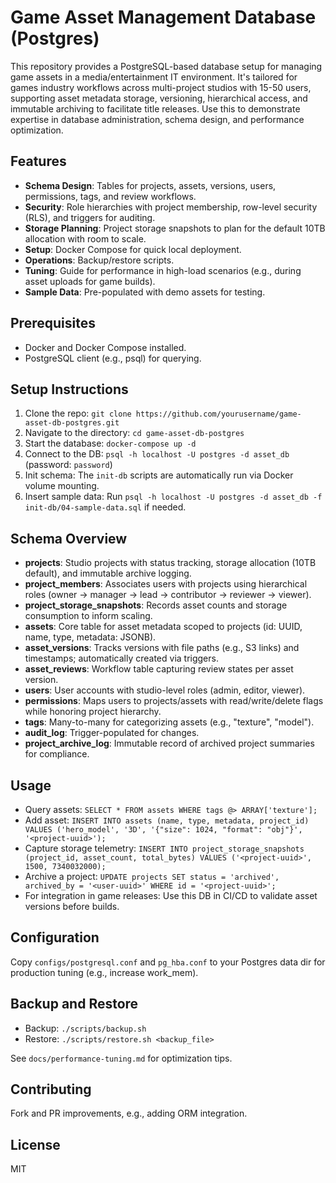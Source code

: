 # Game Asset Management Database (Postgres)

This repository provides a PostgreSQL-based database setup for managing game assets in a media/entertainment IT environment. It's tailored for games industry workflows across multi-project studios with 15-50 users, supporting asset metadata storage, versioning, hierarchical access, and immutable archiving to facilitate title releases. Use this to demonstrate expertise in database administration, schema design, and performance optimization.

## Features
- **Schema Design**: Tables for projects, assets, versions, users, permissions, tags, and review workflows.
- **Security**: Role hierarchies with project membership, row-level security (RLS), and triggers for auditing.
- **Storage Planning**: Project storage snapshots to plan for the default 10TB allocation with room to scale.
- **Setup**: Docker Compose for quick local deployment.
- **Operations**: Backup/restore scripts.
- **Tuning**: Guide for performance in high-load scenarios (e.g., during asset uploads for game builds).
- **Sample Data**: Pre-populated with demo assets for testing.

## Prerequisites
- Docker and Docker Compose installed.
- PostgreSQL client (e.g., psql) for querying.

## Setup Instructions
1. Clone the repo: `git clone https://github.com/yourusername/game-asset-db-postgres.git`
2. Navigate to the directory: `cd game-asset-db-postgres`
3. Start the database: `docker-compose up -d`
4. Connect to the DB: `psql -h localhost -U postgres -d asset_db` (password: `password`)
5. Init schema: The `init-db` scripts are automatically run via Docker volume mounting.
6. Insert sample data: Run `psql -h localhost -U postgres -d asset_db -f init-db/04-sample-data.sql` if needed.

## Schema Overview
- **projects**: Studio projects with status tracking, storage allocation (10TB default), and immutable archive logging.
- **project_members**: Associates users with projects using hierarchical roles (owner → manager → lead → contributor → reviewer → viewer).
- **project_storage_snapshots**: Records asset counts and storage consumption to inform scaling.
- **assets**: Core table for asset metadata scoped to projects (id: UUID, name, type, metadata: JSONB).
- **asset_versions**: Tracks versions with file paths (e.g., S3 links) and timestamps; automatically created via triggers.
- **asset_reviews**: Workflow table capturing review states per asset version.
- **users**: User accounts with studio-level roles (admin, editor, viewer).
- **permissions**: Maps users to projects/assets with read/write/delete flags while honoring project hierarchy.
- **tags**: Many-to-many for categorizing assets (e.g., "texture", "model").
- **audit_log**: Trigger-populated for changes.
- **project_archive_log**: Immutable record of archived project summaries for compliance.

## Usage
- Query assets: `SELECT * FROM assets WHERE tags @> ARRAY['texture'];`
- Add asset: `INSERT INTO assets (name, type, metadata, project_id) VALUES ('hero_model', '3D', '{"size": 1024, "format": "obj"}', '<project-uuid>');`
- Capture storage telemetry: `INSERT INTO project_storage_snapshots (project_id, asset_count, total_bytes) VALUES ('<project-uuid>', 1500, 7340032000);`
- Archive a project: `UPDATE projects SET status = 'archived', archived_by = '<user-uuid>' WHERE id = '<project-uuid>';`
- For integration in game releases: Use this DB in CI/CD to validate asset versions before builds.

## Configuration
Copy `configs/postgresql.conf` and `pg_hba.conf` to your Postgres data dir for production tuning (e.g., increase work_mem).

## Backup and Restore
- Backup: `./scripts/backup.sh`
- Restore: `./scripts/restore.sh <backup_file>`

See `docs/performance-tuning.md` for optimization tips.

## Contributing
Fork and PR improvements, e.g., adding ORM integration.

## License
MIT
